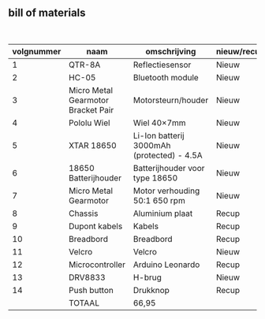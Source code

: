 ## bill of materials
<br />

|volgnummer |naam                               |omschrijving                               |nieuw/recup|kostprijs/stuk|aantal|subtotaal|
|---------- |----                               |------------                               |-----------|--------------|------|---------|
|          1|QTR-8A                             |Reflectiesensor                            |Nieuw      |         10,95|     1|    10,95|
|          2|HC-05                              |Bluetooth module                           |Nieuw      |           6,5|     1|      6,5|
|          3|Micro Metal Gearmotor Bracket Pair |Motorsteurn/houder                         |Nieuw      |           4,7|     1|      4,7|
|          4|Pololu Wiel                        |Wiel 40×7mm                                |Nieuw      |           4,9|     1|      4,9|
|          5|XTAR 18650                         |Li-Ion batterij 3000mAh (protected) - 4.5A |Nieuw      |          8,95|     2|     17,9|
|          6|18650 Batterijhouder               |Batterijhouder voor type 18650             |Nieuw      |          1,75|     1|     1,75|
|          7|Micro Metal Gearmotor              |Motor verhouding 50:1 650 rpm              |Nieuw      |          5,87|     2|    11,75|
|          8|Chassis                            |Aluminium plaat                            |Recup      |             0|     1|        0|
|          9|Dupont kabels                      |Kabels                                     |Recup      |             0|     /|        0|
|         10|Breadbord                          |Breadbord                                  |Recup      |             0|     1|        0|
|         11|Velcro                             |Velcro                                     |Nieuw      |  2 euro/meter|     1|        2|
|         12|Microcontroller                    |Arduino Leonardo                           |Recup      |             0|     1|        0|
|         13|DRV8833                            |H-brug                                     |Nieuw      |           6,5|     1|      6,5|
|         14|Push button                        |Drukknop                                   |Recup      |             0|     1|        0|
                                                                                                                       |TOTAAL|    66,95|
